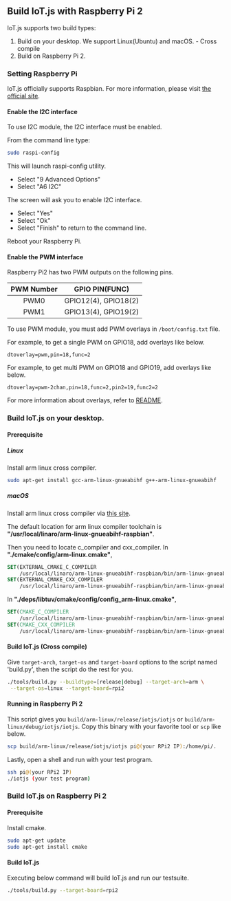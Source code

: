 ## Build IoT.js with Raspberry Pi 2

IoT.js supports two build types:

1. Build on your desktop. We support Linux(Ubuntu) and macOS. - Cross compile
2. Build on Raspberry Pi 2.

### Setting Raspberry Pi

IoT.js officially supports Raspbian. For more information, please visit [the official site](https://www.raspberrypi.org/downloads/raspbian/).

#### Enable the I2C interface

To use I2C module, the I2C interface must be enabled.

From the command line type:
```bash
sudo raspi-config
```
This will launch raspi-config utility.
   * Select "9 Advanced Options"
   * Select "A6 I2C"

The screen will ask you to enable I2C interface.
   * Select "Yes"
   * Select "Ok"
   * Select "Finish" to return to the command line.

Reboot your Raspberry Pi.

#### Enable the PWM interface

Raspberry Pi2 has two PWM outputs on the following pins.

| PWM Number | GPIO PIN(FUNC) |
| :---: | :---: |
| PWM0 | GPIO12(4), GPIO18(2) |
| PWM1 | GPIO13(4), GPIO19(2) |

To use PWM module, you must add PWM overlays in `/boot/config.txt` file.

For example, to get a single PWM on GPIO18, add overlays like below.
```
dtoverlay=pwm,pin=18,func=2
```

For example, to get multi PWM on GPIO18 and GPIO19, add overlays like below.
```
dtoverlay=pwm-2chan,pin=18,func=2,pin2=19,func2=2
```

For more information about overlays, refer to [README](https://github.com/raspberrypi/linux/blob/rpi-4.9.y/arch/arm/boot/dts/overlays/README).

### Build IoT.js on your desktop.

#### Prerequisite
##### Linux

Install arm linux cross compiler.

``` bash
sudo apt-get install gcc-arm-linux-gnueabihf g++-arm-linux-gnueabihf
```

##### macOS

Install arm linux cross compiler via [this site](http://www.welzels.de/blog/en/arm-cross-compiling-with-mac-os-x/).

The default location for arm linux compiler toolchain is **"/usr/local/linaro/arm-linux-gnueabihf-raspbian"**.

Then you need to locate c_compiler and cxx_compiler.
In **"./cmake/config/arm-linux.cmake"**,
``` cmake
SET(EXTERNAL_CMAKE_C_COMPILER
    /usr/local/linaro/arm-linux-gnueabihf-raspbian/bin/arm-linux-gnueabihf-gcc)
SET(EXTERNAL_CMAKE_CXX_COMPILER
    /usr/local/linaro/arm-linux-gnueabihf-raspbian/bin/arm-linux-gnueabihf-g++)
```
In **"./deps/libtuv/cmake/config/config_arm-linux.cmake"**,
``` cmake
SET(CMAKE_C_COMPILER
    /usr/local/linaro/arm-linux-gnueabihf-raspbian/bin/arm-linux-gnueabihf-gcc)
SET(CMAKE_CXX_COMPILER
    /usr/local/linaro/arm-linux-gnueabihf-raspbian/bin/arm-linux-gnueabihf-g++)
```

#### Build IoT.js (Cross compile)
Give `target-arch`, `target-os` and `target-board` options to the script named 'build.py', then the script do the rest for you.

``` bash
./tools/build.py --buildtype=[release|debug] --target-arch=arm \
 --target-os=linux --target-board=rpi2
```

#### Running in Raspberry Pi 2

This script gives you `build/arm-linux/release/iotjs/iotjs` or `build/arm-linux/debug/iotjs/iotjs`.
Copy this binary with your favorite tool or `scp` like below.

``` bash
scp build/arm-linux/release/iotjs/iotjs pi@(your RPi2 IP):/home/pi/.
```

Lastly, open a shell and run with your test program.

``` bash
ssh pi@(your RPi2 IP)
./iotjs (your test program)
```

### Build IoT.js on Raspberry Pi 2

#### Prerequisite
Install cmake.
```bash
sudo apt-get update
sudo apt-get install cmake
```

#### Build IoT.js
Executing below command will build IoT.js and run our testsuite.

``` bash
./tools/build.py --target-board=rpi2
```
